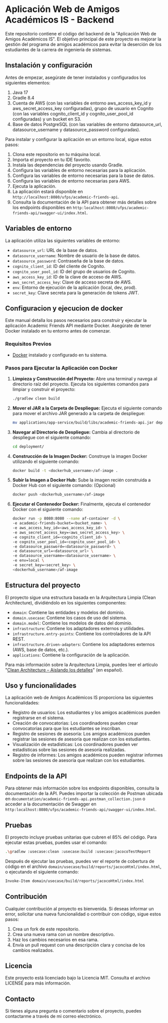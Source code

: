 # Aplicación Web de Amigos Académicos IS - Backend #

Este repositorio contiene el código del backend de la "Aplicación Web de Amigos Académicos IS". El objetivo principal de
este proyecto es mejorar la gestión del programa de amigos académicos para evitar la deserción de los estudiantes de la
carrera de ingeniería de sistemas.

## Instalación y configuración ##

Antes de empezar, asegúrate de tener instalados y configurados los siguientes elementos:

1. Java 17
2. Gradle 8.4
3. Cuenta de AWS (con las variables de entorno aws_access_key_id y aws_secret_access_key configuradas), grupo de usuario
   en Cognito (con las variables cognito_client_id y cognito_user_pool_id configuradas) y un bucket en S3.
4. Base de datos PostgreSQL (con las variables de entorno datasource_url, datasource_username y datasource_password
   configuradas).

Para instalar y configurar la aplicación en un entorno local, sigue estos pasos:

1. Clona este repositorio en tu máquina local.
2. Importa el proyecto en tu IDE favorito.
3. Instala las dependencias del proyecto usando Gradle.
4. Configura las variables de entorno necesarias para la aplicación.
5. Configura las variables de entorno necesarias para la base de datos.
6. Configura las variables de entorno necesarias para AWS.
7. Ejecuta la aplicación.
8. La aplicación estará disponible en `http://localhost:8080/ufps/academic-friends-api`.
9. Consulta la documentación de la API para obtener más detalles sobre los endpoints disponibles
   en `http:localhost:8080/ufps/academic-friends-api/swagger-ui/index.html`.

## Variables de entorno ##

La aplicación utiliza las siguientes variables de entorno:

- `datasource_url`: URL de la base de datos.
- `datasource_username`: Nombre de usuario de la base de datos.
- `datasource_password`: Contraseña de la base de datos.
- `cognito_client_id`: ID del cliente de Cognito.
- `cognito_user_pool_id`: ID del grupo de usuarios de Cognito.
- `aws_access_key_id`: ID de la clave de acceso de AWS.
- `aws_secret_access_key`: Clave de acceso secreta de AWS.
- `env`: Entorno de ejecución de la aplicación (local, dev, prod).
- `secret_key`: Clave secreta para la generación de tokens JWT.

## Configuracion y ejecucion de docker ##

Este manual detalla los pasos necesarios para construir y ejecutar la aplicación Academic Friends API mediante Docker.
Asegúrate de
tener Docker instalado en tu entorno antes de comenzar.

### Requisitos Previos

- [Docker](https://www.docker.com/) instalado y configurado en tu sistema.

### Pasos para Ejecutar la Aplicación con Docker

1. **Limpieza y Construcción del Proyecto:**
   Abre una terminal y navega al directorio raíz del proyecto. Ejecuta los siguientes comandos para limpiar y construir
   el proyecto:

   ```bash
   ./gradlew clean build
   ```

2. **Mover el JAR a la Carpeta de Despliegue:**
   Ejecuta el siguiente comando para mover el archivo JAR generado a la carpeta de despliegue:

   ```bash
   mv applications/app-service/build/libs/academic-friends-api.jar deployment/
   ```

3. **Navegar al Directorio de Despliegue:**
   Cambia al directorio de despliegue con el siguiente comando:

   ```bash
   cd deployment/
   ```

4. **Construcción de la Imagen Docker:**
   Construye la imagen Docker utilizando el siguiente comando:

   ```bash
   docker build -t <dockerhub_username>/af-image .
   ```

5. **Subir la Imagen a Docker Hub:**
   Sube la imagen recién construida a Docker Hub con el siguiente comando: (Opcional)

   ```bash
   docker push <dockerhub_username>/af-image
   ```

6. **Ejecutar el Contenedor Docker:**
   Finalmente, ejecuta el contenedor Docker con el siguiente comando:

   ```bash
   docker run -p 8080:8080 --name af-container -d \
   -e academic-friends-bucket=<bucket_name> \
   -e aws_access_key_id=<aws_access_key_id> \
   -e aws_secret_access_key=<aws_secret_access_key> \
   -e cognito_client_id=<cognito_client_id> \
   -e cognito_user_pool_id=<cognito_user_pool_id> \
   -e datasource_password=<datasource_password> \
   -e datasource_url=<datasource_url> \
   -e datasource_username=<datasource_username> \
   -e env=local \
   -e secret_key=<secret_key> \
   <dockerhub_username>/af-image
   ```

## Estructura del proyecto ##

El proyecto sigue una estructura basada en la Arquitectura Limpia (Clean Architecture), dividiéndolo en los siguientes
componentes:

- `domain`: Contiene las entidades y modelos del dominio.
- `domain.usecase`: Contiene los casos de uso del sistema.
- `domain.model`: Contiene los modelos de datos del dominio.
- `infrastructure`: Contiene los adaptadores externos y utilidades.
- `infrastructure.entry-points`: Contiene los controladores de la API REST.
- `infrastructure.driven-adapters`: Contiene los adaptadores externos (AWS, base de datos, etc.).
- `applications`: Contiene la configuración de la aplicación.

Para más información sobre la Arquitectura Limpia, puedes leer el
artículo "[Clean Architecture – Aislando los detalles](https://medium.com/bancolombia-tech/clean-architecture-aislando-los-detalles-4f9530f35d7a)"
(en español).

## Uso y funcionalidades ##

La aplicación web de Amigos Académicos IS proporciona las siguientes funcionalidades:

- Registro de usuarios: Los estudiantes y los amigos académicos pueden registrarse en el sistema.
- Creación de convocatorias: Los coordinadores pueden crear convocatorias para que los estudiantes se inscriban.
- Registro de sesiones de asesoría: Los amigos académicos pueden registrar las sesiones de asesoría que realizan con los
  estudiantes.
- Visualización de estadísticas: Los coordinadores pueden ver estadísticas sobre las sesiones de asesoría realizadas.
- Registro de informes: Los amigos académicos pueden registrar informes sobre las sesiones de asesoría que realizan con
  los estudiantes.

## Endpoints de la API ##

Para obtener más información sobre los endpoints disponibles, consulta la documentación de la API. Puedes importar la
colección de Postman ubicada en `documentation/academic-friends-api.postman_collection.json` o acceder a la
documentación de Swagger en `http:localhost:8080/ufps/academic-friends-api/swagger-ui/index.html`.

## Pruebas ##

El proyecto incluye pruebas unitarias que cubren el 85% del código. Para ejecutar estas pruebas, puedes usar el
comando:

```bash
.\gradlew :usecase:clean :usecase:build :usecase:jacocoTestReport
```

Después de ejecutar las pruebas, puedes ver el reporte de cobertura de código en el
archivo `domain/usecase/build/reports/jacocoHtml/index.html`, o ejecutando el siguiente comando:

```bash
Invoke-Item domain/usecase/build/reports/jacocoHtml/index.html
```

## Contribución ##

Cualquier contribución al proyecto es bienvenida. Si deseas informar un error, solicitar una nueva funcionalidad o
contribuir con código, sigue estos pasos:

1. Crea un fork de este repositorio.
2. Crea una nueva rama con un nombre descriptivo.
3. Haz los cambios necesarios en esa rama.
4. Envía un pull request con una descripción clara y concisa de los cambios realizados.

## Licencia ##

Este proyecto está licenciado bajo la Licencia MIT. Consulta el archivo LICENSE para más información.

## Contacto ##

Si tienes alguna pregunta o comentario sobre el proyecto, puedes contactarme a través de mi correo electrónico.